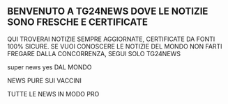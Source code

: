## BENVENUTO A TG24NEWS DOVE LE NOTIZIE SONO FRESCHE E CERTIFICATE

QUI TROVERAI NOTIZIE SEMPRE AGGIORNATE, CERTIFICATE DA FONTI 100% SICURE. SE VUOI CONOSCERE LE NOTIZIE DEL MONDO NON FARTI FREGARE DALLA CONCORRENZA, SEGUI SOLO TG24NEWS


super news yes DAL MONDO

NEWS PURE SUI VACCINI

TUTTE LE NEWS IN MODO PRO

